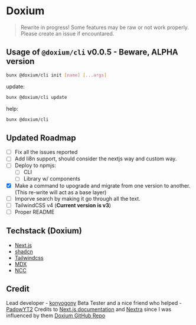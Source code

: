# Doxium

> Rewrite in progress! Some features may be raw or not work properly. Please create an issue if encountared.

## Usage of `@doxium/cli` v0.0.5 - **Beware, ALPHA version**

```sh
bunx @doxium/cli init [name] [...args]
```

update:

```sh
bunx @doxium/cli update
```

help:

```sh
bunx @doxium/cli
```

## Updated Roadmap

- [ ] Fix all the issues reported
- [ ] Add li8n support, should consider the nextjs way and custom way.
- [ ] Deploy to npmjs:
    - [ ] CLI
    - [ ] Library w/ components
- [x] Make a command to upograde and migrate from one version to another. (This re-write will act as a base layer)
- [ ] Imporve search by making it go through all the text.
- [ ] TailwindCSS v4 (**Current version is v3**)
- [ ] Proper README

## Techstack (Doxium)

- [Next.js](https://nextjs.org/)
- [shadcn](https://ui.shadcn.com/)
- [Tailwindcss](https://tailwindcss.com/)
- [MDX](https://mdxjs.com/)
- [NCC](https://www.npmjs.com/package/@vercel/ncc)

## Credit

Lead developer - [konyogony](https://github.com/konyogony)
Beta Tester and a nice friend who helped - [PadowYT2](https://github.com/padowyt2)
Credits to [Next.js documentation](https://nextjs.org/docs) and [Nextra](https://nextra.site/docs) since I was influenced by them
[Doxium GitHub Repo](https://github.com/konyogony/Doxium)
